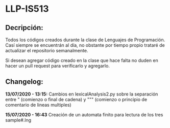 # LLP-IS513

Decripción:
-----------
Todos los códigos creados durante la clase de Lenguajes de Programación.  Casí siempre se encuentrán al día, no obstante por tiempo propio trataré
de actualizar el repositorio semanalmente.

Si desean agregar código creado en la clase que hace falta no duden en hacer un pull request para verificarlo y agregarlo.

Changelog:
----------

**13/07/2020 - 13:15:** Cambios en lexicalAnalysis2.py sobre la separación entre " (comienzo o final de cadena) y """ (comienzo o principio de comentario de lineas multiples) &nbsp;

**15/07/2020 - 16:43** Creación de un automata finito para lectura de los tres sample#.lng
